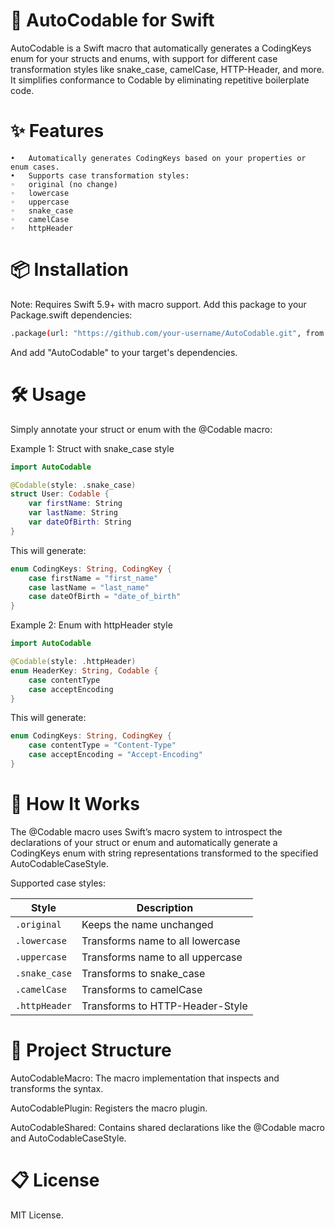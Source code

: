 # 🧩 AutoCodable for Swift

AutoCodable is a Swift macro that automatically generates a CodingKeys enum for your structs and enums, with support for different case transformation styles like snake_case, camelCase, HTTP-Header, and more. It simplifies conformance to Codable by eliminating repetitive boilerplate code.

# ✨ Features
	•	Automatically generates CodingKeys based on your properties or enum cases.
	•	Supports case transformation styles:
	◦	original (no change)
	◦	lowercase
	◦	uppercase
	◦	snake_case
	◦	camelCase
	◦	httpHeader

# 📦 Installation

Note: Requires Swift 5.9+ with macro support.
Add this package to your Package.swift dependencies:
```bash
.package(url: "https://github.com/your-username/AutoCodable.git", from: "1.0.0")
```

And add "AutoCodable" to your target's dependencies.

# 🛠️ Usage

Simply annotate your struct or enum with the @Codable macro:

Example 1: Struct with snake_case style
```swift
import AutoCodable

@Codable(style: .snake_case)
struct User: Codable {
    var firstName: String
    var lastName: String
    var dateOfBirth: String
}
```

This will generate:

```swift
enum CodingKeys: String, CodingKey {
    case firstName = "first_name"
    case lastName = "last_name"
    case dateOfBirth = "date_of_birth"
}
```

Example 2: Enum with httpHeader style

```swift
import AutoCodable

@Codable(style: .httpHeader)
enum HeaderKey: String, Codable {
    case contentType
    case acceptEncoding
}
```

This will generate:

```swift
enum CodingKeys: String, CodingKey {
    case contentType = "Content-Type"
    case acceptEncoding = "Accept-Encoding"
}
```

# 🧠 How It Works

The @Codable macro uses Swift’s macro system to introspect the declarations of your struct or enum and automatically generate a CodingKeys enum with string representations transformed to the specified AutoCodableCaseStyle.

Supported case styles:

| Style        | Description                              |
|--------------|------------------------------------------|
| `.original`  | Keeps the name unchanged                 |
| `.lowercase` | Transforms name to all lowercase         |
| `.uppercase` | Transforms name to all uppercase         |
| `.snake_case`| Transforms to snake_case                 |
| `.camelCase` | Transforms to camelCase                  |
| `.httpHeader`| Transforms to HTTP-Header-Style          |


# 📁 Project Structure

AutoCodableMacro: The macro implementation that inspects and transforms the syntax.

AutoCodablePlugin: Registers the macro plugin.

AutoCodableShared: Contains shared declarations like the @Codable macro and AutoCodableCaseStyle.

# 📋 License

MIT License.
